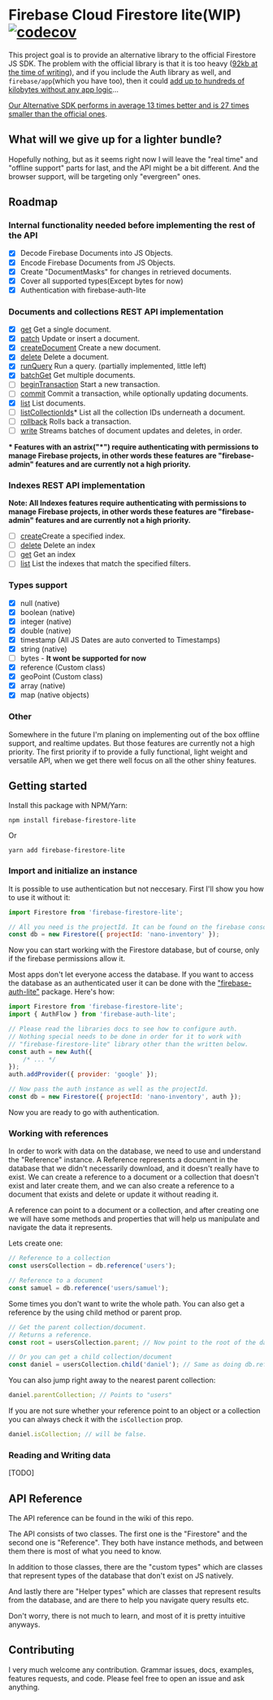 # Firebase Cloud Firestore lite(WIP) [![codecov](https://codecov.io/gh/samuelgozi/firebase-firestore-lite/branch/master/graph/badge.svg)](https://codecov.io/gh/samuelgozi/firebase-firestore-lite)

This project goal is to provide an alternative library to the official Firestore JS SDK.
The problem with the official library is that it is too heavy ([92kb at the time of writing](https://bundlephobia.com/result?p=@firebase/firestore@1.11.2)),
and if you include the Auth library as well, and `firebase/app`(which you have too), then it could [add up to hundreds
of kilobytes without any app logic](https://github.com/samuelgozi/firebase-firestore-lite/wiki/Firebase-Alternative-SDK-Benchmarks#sizes-and-loading-times)...

[Our Alternative SDK performs in average 13 times better and is 27 times smaller than the official ones](https://github.com/samuelgozi/firebase-firestore-lite/wiki/Firebase-Alternative-SDK-Benchmarks).

## What will we give up for a lighter bundle?

Hopefully nothing, but as it seems right now I will leave the "real time" and "offline support" parts for last, and the API might be a bit different.
And the browser support, will be targeting only "evergreen" ones.

## Roadmap

### Internal functionality needed before implementing the rest of the API

- [x] Decode Firebase Documents into JS Objects.
- [x] Encode Firebase Documents from JS Objects.
- [x] Create "DocumentMasks" for changes in retrieved documents.
- [x] Cover all supported types(Except bytes for now)
- [x] Authentication with firebase-auth-lite

### Documents and collections REST API implementation

- [x] [get](https://firebase.google.com/docs/firestore/reference/rest/v1beta1/projects.databases.documents/get) Get a single document.
- [x] [patch](https://firebase.google.com/docs/firestore/reference/rest/v1beta1/projects.databases.documents/patch) Update or insert a document.
- [x] [createDocument](https://firebase.google.com/docs/firestore/reference/rest/v1beta1/projects.databases.documents/createDocument) Create a new document.
- [x] [delete](https://firebase.google.com/docs/firestore/reference/rest/v1beta1/projects.databases.documents/delete) Delete a document.
- [x] [runQuery](https://firebase.google.com/docs/firestore/reference/rest/v1beta1/projects.databases.documents/runQuery) Run a query. (partially implemented, little left)
- [x] [batchGet](https://firebase.google.com/docs/firestore/reference/rest/v1beta1/projects.databases.documents/batchGet) Get multiple documents.
- [ ] [beginTransaction](https://firebase.google.com/docs/firestore/reference/rest/v1beta1/projects.databases.documents/beginTransaction) Start a new transaction.
- [ ] [commit](https://firebase.google.com/docs/firestore/reference/rest/v1beta1/projects.databases.documents/commit) Commit a transaction, while optionally updating documents.
- [x] [list](https://firebase.google.com/docs/firestore/reference/rest/v1beta1/projects.databases.documents/list) List documents.
- [ ] [listCollectionIds](https://firebase.google.com/docs/firestore/reference/rest/v1beta1/projects.databases.documents/listCollectionIds)\* List all the collection IDs underneath a document.
- [ ] [rollback](https://firebase.google.com/docs/firestore/reference/rest/v1beta1/projects.databases.documents/rollback) Rolls back a transaction.
- [ ] [write](https://firebase.google.com/docs/firestore/reference/rest/v1beta1/projects.databases.documents/write) Streams batches of document updates and deletes, in order.

**\* Features with an astrix("\*") require authenticating with permissions to manage Firebase projects, in other words these features are "firebase-admin" features and are currently not a high priority.**

### Indexes REST API implementation

**Note: All Indexes features require authenticating with permissions to manage Firebase projects, in other words these features are "firebase-admin" features and are currently not a high priority.**

- [ ] [create](https://firebase.google.com/docs/firestore/reference/rest/v1beta1/projects.databases.indexes/create)Create a specified index.
- [ ] [delete](https://firebase.google.com/docs/firestore/reference/rest/v1beta1/projects.databases.indexes/delete) Delete an index
- [ ] [get](https://firebase.google.com/docs/firestore/reference/rest/v1beta1/projects.databases.indexes/get) Get an index
- [ ] [list](https://firebase.google.com/docs/firestore/reference/rest/v1beta1/projects.databases.indexes/list) List the indexes that match the specified filters.

### Types support

- [x] null (native)
- [x] boolean (native)
- [x] integer (native)
- [x] double (native)
- [x] timestamp (All JS Dates are auto converted to Timestamps)
- [x] string (native)
- [ ] bytes - **It wont be supported for now**
- [x] reference (Custom class)
- [x] geoPoint (Custom class)
- [x] array (native)
- [x] map (native objects)

### Other

Somewhere in the future I'm planing on implementing out of the box offline support, and realtime updates. But those features are currently not a high priority. The first priority if to provide a fully functional, light weight and versatile API, when we get there well focus on all the other shiny features.

## Getting started

Install this package with NPM/Yarn:

```
npm install firebase-firestore-lite
```

Or

```
yarn add firebase-firestore-lite
```

### Import and initialize an instance

It is possible to use authentication but not neccesary.
First I'll show you how to use it without it:

```js
import Firestore from 'firebase-firestore-lite';

// All you need is the projectId. It can be found on the firebase console and in the firebase config.
const db = new Firestore({ projectId: 'nano-inventory' });
```

Now you can start working with the Firestore database, but of course, only if the firebase permissions allow it.

Most apps don't let everyone access the database. If you want to access the database as an authenticated user it can be done with the ["firebase-auth-lite"](https://github.com/samuelgozi/firebase-auth-lite) package. Here's how:

```js
import Firestore from 'firebase-firestore-lite';
import { AuthFlow } from 'firebase-auth-lite';

// Please read the libraries docs to see how to configure auth.
// Nothing special needs to be done in order for it to work with
// "firebase-firestore-lite" library other than the written below.
const auth = new Auth({
	/* ... */
});
auth.addProvider({ provider: 'google' });

// Now pass the auth instance as well as the projectId.
const db = new Firestore({ projectId: 'nano-inventory', auth });
```

Now you are ready to go with authentication.

### Working with references

In order to work with data on the database, we need to use and understand the "Reference" instance.
A Reference represents a document in the database that we didn't necessarily download, and it doesn't really have to exist.
We can create a reference to a document or a collection that doesn't exist and later create them, and we can also create a reference to a document that exists and delete or update it without reading it.

A reference can point to a document or a collection, and after creating one we will have some methods and properties that will help us manipulate and navigate the data it represents.

Lets create one:

```js
// Reference to a collection
const usersCollection = db.reference('users');

// Reference to a document
const samuel = db.reference('users/samuel');
```

Some times you don't want to write the whole path. You can also get a reference by the using child method or parent prop.

```js
// Get the parent collection/document.
// Returns a reference.
const root = usersCollection.parent; // Now point to the root of the database.

// Or you can get a child collection/document
const daniel = usersCollection.child('daniel'); // Same as doing db.reference('users/daniel');
```

You can also jump right away to the nearest parent collection:

```js
daniel.parentCollection; // Points to "users"
```

If you are not sure whether your reference point to an object or a collection you can always check it with the `isCollection` prop.

```js
daniel.isCollection; // will be false.
```

### Reading and Writing data
[TODO]

## API Reference

The API reference can be found in the wiki of this repo.

The API consists of two classes. The first one is the "Firestore" and the second one is "Reference". They both have instance methods, and between them there is most of what you need to know.

In addition to those classes, there are the "custom types" which are classes that represent types of the database that don't exist on JS natively.

And lastly there are "Helper types" which are classes that represent results from the database, and are there to help you navigate query results etc.

Don't worry, there is not much to learn, and most of it is pretty intuitive anyways.

## Contributing

I very much welcome any contribution. Grammar issues, docs, examples, features requests, and code. Please feel free to open an issue and ask anything.
